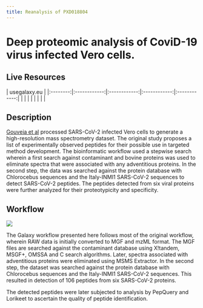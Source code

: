 ```yaml
---
title: Reanalysis of PXD018804
---
```

# Deep proteomic analysis of CoviD-19 virus infected Vero cells.

## Live Resources

| usegalaxy.eu |
|:--------:|:------------:|:------------:|:------------:|:------------:|
| <FlatShield label="data" message="view" href="https://usegalaxy.eu/library/list#folders/F0b0b362a64328086" alt="Raw data" /> |
| <FlatShield label="workflow" message="run" href="https://proteomics.usegalaxy.eu/u/subina/w/imported-search-pxd018804-workflow" alt="Galaxy workflow" /> |
| <FlatShield label="PDX018804-Q10486-90 history" message="view" href="https://usegalaxy.eu/u/subina/h/imported-search-pxd018804-q10486-90" alt="Galaxy history" /> |
| <FlatShield label="PDX018804-Q10511-15 history" message="view" href="https://usegalaxy.eu/u/subina/h/imported-search-pxd018804-q10511-15" alt="Galaxy history" /> |

## Description

[Gouveia et al](https://onlinelibrary.wiley.com/doi/abs/10.1002/pmic.202000107) processed SARS-CoV-2 infected Vero cells to
generate a high-resolution mass spectrometry dataset.
The original study proposes a list of experimentally observed peptides for their possible use in targeted method development.
The bioinformatic workflow used a stepwise search wherein a first search against contaminant and bovine proteins was used to
eliminate spectra that were associated with any adventitious proteins. In the second step, the data was searched against
the protein database with Chlorocebus sequences and the Italy-INMI1 SARS-CoV-2 sequences to detect SARS-CoV-2 peptides.
The peptides detected from six viral proteins were further analyzed for their proteotypicity and specificity.

## Workflow

![](../img/wf.png)

The Galaxy workflow presented here follows most of the original workflow, wherein RAW data is initially
converted to MGF and mzML format. The MGF files are searched against the contaminant database using X!tandem,
MSGF+, OMSSA and C search algorithms. Later, spectra associated with adventitious proteins were eliminated
using MSMS Extractor. In the second step, the dataset was searched against the protein database with
Chlorocebus sequences and the Italy-INMI1 SARS-CoV-2 sequences. This resulted in detection of 106 peptides from six SARS-CoV-2 proteins. 


The detected peptides were later subjected to analysis by PepQuery and Lorikeet to ascertain the quality of peptide identification.


